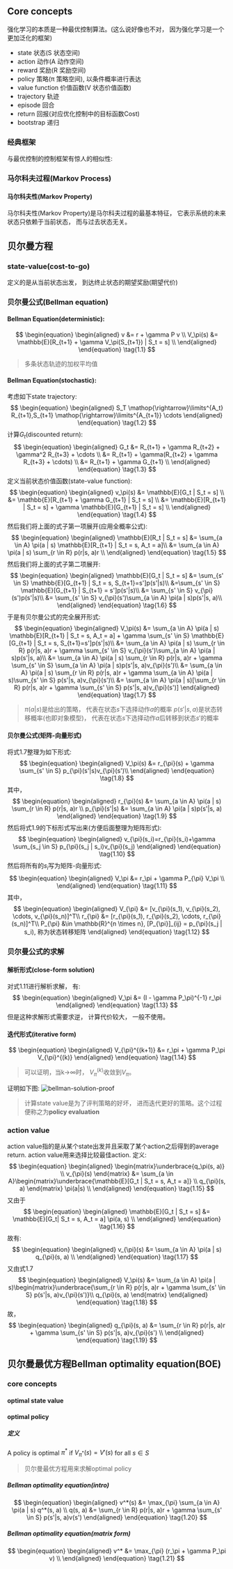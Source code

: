 ## Core concepts
强化学习的本质是一种最优控制算法。(这么说好像也不对， 因为强化学习是一个更加泛化的框架)
- state 状态(S 状态空间)
- action 动作(A 动作空间)
- reward 奖励(R 奖励空间)
- policy 策略(π 策略空间), 以条件概率进行表达
- value function 价值函数(V 状态价值函数)
- trajectory 轨迹
- episode 回合
- return 回报(对应优化控制中的目标函数Cost)
- bootstrap 递归
### 经典框架
与最优控制的控制框架有惊人的相似性:

### 马尔科夫过程(Markov Process)
#### 马尔科夫性(Markov Property)
马尔科夫性(Markov Property)是马尔科夫过程的最基本特征， 它表示系统的未来状态只依赖于当前状态， 而与过去状态无关。

## 贝尔曼方程
### state-value(cost-to-go)
定义的是从当前状态出发， 到达终止状态的期望奖励(期望代价)
### 贝尔曼公式(Bellman equation)
#### Bellman Equation(deterministic): 
$$
\begin{equation}
\begin{aligned}
v &= r + \gamma P v \\
V_\pi(s) &= \mathbb{E}[R_{t+1} + \gamma V_\pi(S_{t+1}) | S_t = s] \\
\end{aligned}
\end{equation}
\tag{1.1}
$$
> 多条状态轨迹的加权平均值

#### Bellman Equation(stochastic): 
考虑如下state trajectory:
$$
\begin{equation}
\begin{aligned}
S_T \mathop{\rightarrow}\limits^{A_t} R_{t+1},S_{t+1} \mathop{\rightarrow}\limits^{A_{t+1}} \cdots 
\end{aligned}
\end{equation}
\tag{1.2}
$$
计算$G_t$(discounted return):
$$
\begin{equation}
\begin{aligned}
G_t &= R_{t+1} + \gamma R_{t+2} + \gamma^2 R_{t+3} + \cdots \\
&= R_{t+1} + \gamma(R_{t+2} + \gamma R_{t+3} + \cdots) \\
&= R_{t+1} + \gamma G_{t+1} \\
\end{aligned}
\end{equation}
\tag{1.3}
$$
定义当前状态价值函数(state-value function):
$$
\begin{equation}
\begin{aligned}
v_\pi(s) &= \mathbb{E}[G_t | S_t = s] \\
&= \mathbb{E}[R_{t+1} + \gamma G_{t+1} | S_t = s] \\
&= \mathbb{E}[R_{t+1} | S_t = s] + \gamma \mathbb{E}[G_{t+1} | S_t = s] \\
\end{aligned}
\end{equation}
\tag{1.4}
$$
然后我们将上面的式子第一项展开(应用全概率公式):
$$
\begin{equation}
\begin{aligned}
\mathbb{E}[R_t | S_t = s] &= \sum_{a \in A} \pi(a | s) \mathbb{E}[R_{t+1} | S_t = s, A_t = a]\\
&= \sum_{a \in A} \pi(a | s) \sum_{r \in R} p(r|s, a)r \\
\end{aligned}
\end{equation}
\tag{1.5}
$$
然后我们将上面的式子第二项展开:
$$
\begin{equation}
\begin{aligned}
\mathbb{E}[G_t | S_t = s] &= \sum_{s' \in S} \mathbb{E}[G_{t+1} | S_t = s, S_{t+1}=s']p(s'|s)\\
&=\sum_{s' \in S} \mathbb{E}[G_{t+1} | S_{t+1} = s']p(s'|s)\\
&= \sum_{s' \in S} v_{\pi}(s')p(s'|s)\\
&= \sum_{s' \in S} v_{\pi}(s')\sum_{a \in A} \pi(a | s)p(s'|s, a)\\
\end{aligned}
\end{equation}
\tag{1.6}
$$
于是有贝尔曼公式的完全展开形式:
$$
\begin{equation}
\begin{aligned}
V_\pi(s) &= \sum_{a \in A} \pi(a | s) \mathbb{E}[R_{t+1} | S_t = s, A_t = a] + \gamma \sum_{s' \in S} \mathbb{E}[G_{t+1} | S_t = s, S_{t+1}=s']p(s'|s)\\
&= \sum_{a \in A} \pi(a | s) \sum_{r \in R} p(r|s, a)r + \gamma \sum_{s' \in S} v_{\pi}(s')\sum_{a \in A} \pi(a | s)p(s'|s, a)\\
&= \sum_{a \in A} \pi(a | s) \sum_{r \in R} p(r|s, a)r + \gamma \sum_{s' \in S} \sum_{a \in A} \pi(a | s)p(s'|s, a)v_{\pi}(s')\\
&= \sum_{a \in A} \pi(a | s) \sum_{r \in R} p(r|s, a)r + \gamma \sum_{a \in A} \pi(a | s)\sum_{s' \in S} p(s'|s, a)v_{\pi}(s')\\
&= \sum_{a \in A} \pi(a | s)[\sum_{r \in R} p(r|s, a)r + \gamma \sum_{s' \in S} p(s'|s, a)v_{\pi}(s')]
\end{aligned}
\end{equation}
\tag{1.7}
$$
> $\pi(a | s)$是给出的策略， 代表在状态$s$下选择动作$a$的概率
> $p(s'|s, a)$是状态转移概率(也即对象模型)， 代表在状态$s$下选择动作$a$后转移到状态$s'$的概率
#### 贝尔曼公式(矩阵-向量形式)
将式1.7整理为如下形式:
$$
\begin{equation}
\begin{aligned}
V_\pi(s) &= r_{\pi}(s) + \gamma \sum_{s' \in S} p_{\pi}(s'|s)v_{\pi}(s')\\
\end{aligned}
\end{equation}
\tag{1.8}
$$
其中，
$$
\begin{equation}
\begin{aligned}
r_{\pi}(s) &= \sum_{a \in A} \pi(a | s) \sum_{r \in R} p(r|s, a)r \\
p_{\pi}(s'|s) &= \sum_{a \in A} \pi(a | s)p(s'|s, a)
\end{aligned}
\end{equation}
\tag{1.9}
$$
然后将式1.9的下标形式写出来(方便后面整理为矩阵形式):
$$
\begin{equation}
\begin{aligned}
v_{\pi}(s_i)=r_{\pi}(s_i)+\gamma \sum_{s_j \in S} p_{\pi}(s_j | s_i)v_{\pi}(s_j)
\end{aligned}
\end{equation}
\tag{1.10}
$$
然后将所有的$s_i$写为矩阵-向量形式:
$$
\begin{equation}
\begin{aligned}
V_\pi &= r_\pi + \gamma P_{\pi} V_\pi \\
\end{aligned}
\end{equation}
\tag{1.11}
$$
其中，
$$
\begin{equation}
\begin{aligned}
V_{\pi} &= [v_{\pi}(s_1), v_{\pi}(s_2), \cdots, v_{\pi}(s_n)]^T\\
r_{\pi} &= [r_{\pi}(s_1), r_{\pi}(s_2), \cdots, r_{\pi}(s_n)]^T\\
P_{\pi} &\in \mathbb{R}^{n \times n}, [P_{\pi}]_{ij} = p_{\pi}(s_j | s_i), 称为状态转移矩阵
\end{aligned}
\end{equation}
\tag{1.12}
$$
### 贝尔曼公式的求解
#### 解析形式(close-form solution)
对式1.11进行解析求解， 有:
$$
\begin{equation}
\begin{aligned}
V_\pi &= (I - \gamma P_\pi)^{-1} r_\pi
\end{aligned}
\end{equation}
\tag{1.13}
$$
但是这种求解形式需要求逆， 计算代价较大， 一般不使用。
#### 迭代形式(iterative form)
$$
\begin{equation}
\begin{aligned}
V_{\pi}^{(k+1)} &= r_\pi + \gamma P_\pi V_{\pi}^{(k)}
\end{aligned}
\end{equation}
\tag{1.14}
$$
> 可以证明，当k->$\infty$时， $V_{\pi}^{(k)}$收敛到$V_{\pi}$。

证明如下图:
![bellman-solution-proof](../../Resourse/bellman_solution_proof.png)

> 计算state value是为了评判策略的好坏， 进而迭代更好的策略。这个过程便称之为**policy evaluation**

### action value
action value指的是从某个state出发并且采取了某个action之后得到的average return. action value用来选择比较最佳action.
定义:
$$
\begin{equation}
\begin{aligned}
\begin{matrix}\underbrace{q_\pi(s, a)} \\ v_{\pi}(s) \end{matrix} &= \sum_{a \in A}\begin{matrix}\underbrace{\mathbb{E}[G_t | S_t = s, A_t = a]} \\ q_{\pi}(s, a) \end{matrix} \pi(a|s) \\
\end{aligned}
\end{equation}
\tag{1.15}
$$
又由于
$$
\begin{equation}
\begin{aligned}
\mathbb{E}[G_t | S_t = s] &= \mathbb{E}[G_t| S_t = s, A_t = a] \pi(a, s) \\
\end{aligned}
\end{equation}
\tag{1.16}
$$
故有:
$$
\begin{equation}
\begin{aligned}
v_{\pi}(s) &= \sum_{a \in A} \pi(a | s) q_{\pi}(s, a) \\
\end{aligned}
\end{equation}
\tag{1.17}
$$
又由式1.7
$$
\begin{equation}
\begin{aligned}
V_\pi(s) &= \sum_{a \in A} \pi(a | s)\begin{matrix}\underbrace{\sum_{r \in R} p(r|s, a)r + \gamma \sum_{s' \in S} p(s'|s, a)v_{\pi}(s')}\\ q_{\pi}(s, a) \end{matrix}
\end{aligned}
\end{equation}
\tag{1.18}
$$
故，
$$
\begin{equation}
\begin{aligned}
q_{\pi}(s, a) &= \sum_{r \in R} p(r|s, a)r + \gamma \sum_{s' \in S} p(s'|s, a)v_{\pi}(s') \\
\end{aligned}
\end{equation}
\tag{1.19}
$$
## 贝尔曼最优方程Bellman optimality equation(BOE)
### core concepts
#### optimal state value

#### optimal policy
##### 定义
A policy is optimal $\pi^*$ if $V_{\pi^*}(s) = V'(s)$ for all $s \in S$
> 贝尔曼最优方程用来求解optimal policy

##### Bellman optimality equation(intro)
$$
\begin{equation}
\begin{aligned}
v^*(s) &= \max_{\pi} \sum_{a \in A} \pi(a | s) q^*(s, a) \\
q(s, a) &= \sum_{r \in R} p(r|s, a)r + \gamma \sum_{s' \in S} p(s'|s, a)v(s')
\end{aligned}
\end{equation}
\tag{1.20}
$$
##### Bellman optimality equation(matrix form)
$$
\begin{equation}
\begin{aligned}
v^* &= \max_{\pi} (r_\pi + \gamma P_\pi v) \\
\end{aligned}
\end{equation}
\tag{1.21}
$$



